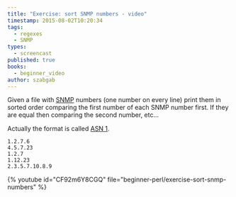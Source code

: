 ```yaml
---
title: "Exercise: sort SNMP numbers - video"
timestamp: 2015-08-02T10:20:34
tags:
  - regexes
  - SNMP
types:
  - screencast
published: true
books:
  - beginner_video
author: szabgab
---
```



Given a file with [SNMP](https://en.wikipedia.org/wiki/Simple_Network_Management_Protocol) numbers
(one number on every line) print them in sorted order comparing the first number of each SNMP number first.
If they are equal then comparing the second number, etc...

Actually the format is called [ASN 1](https://en.wikipedia.org/wiki/Abstract_Syntax_Notation_One).



```
1.2.7.6
4.5.7.23
1.2.7
1.12.23
2.3.5.7.10.8.9
```

{% youtube id="CF92m6Y8CGQ" file="beginner-perl/exercise-sort-snmp-numbers" %}
